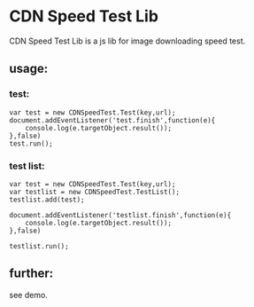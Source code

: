 # CDN Speed Test Lib

CDN Speed Test Lib is a js lib for image downloading speed test.

## usage:

### test:

    var test = new CDNSpeedTest.Test(key,url);
    document.addEventListener('test.finish',function(e){
        console.log(e.targetObject.result());
    },false)
    test.run();

### test list:

    var test = new CDNSpeedTest.Test(key,url);
    var testlist = new CDNSpeedTest.TestList();
    testlist.add(test);

    document.addEventListener('testlist.finish',function(e){
        console.log(e.targetObject.result());
    },false)

    testlist.run();


## further:

see demo.